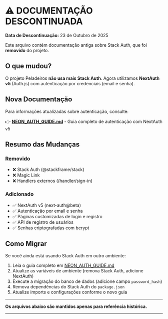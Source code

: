 # ⚠️ DOCUMENTAÇÃO DESCONTINUADA

**Data de Descontinuação:** 23 de Outubro de 2025

Este arquivo contém documentação antiga sobre Stack Auth, que foi **removido** do projeto.

## O que mudou?

O projeto Peladeiros **não usa mais Stack Auth**. Agora utilizamos **NextAuth v5** (Auth.js) com autenticação por credenciais (email e senha).

## Nova Documentação

Para informações atualizadas sobre autenticação, consulte:

👉 **[NEON_AUTH_GUIDE.md](./NEON_AUTH_GUIDE.md)** - Guia completo de autenticação com NextAuth v5

## Resumo das Mudanças

### Removido
- ❌ Stack Auth (@stackframe/stack)
- ❌ Magic Link
- ❌ Handlers externos (/handler/sign-in)

### Adicionado
- ✅ NextAuth v5 (next-auth@beta)
- ✅ Autenticação por email e senha
- ✅ Páginas customizadas de login e registro
- ✅ API de registro de usuários
- ✅ Senhas criptografadas com bcrypt

## Como Migrar

Se você ainda está usando Stack Auth em outro ambiente:

1. Leia o guia completo em [NEON_AUTH_GUIDE.md](./NEON_AUTH_GUIDE.md)
2. Atualize as variáveis de ambiente (remova Stack Auth, adicione NextAuth)
3. Execute a migração do banco de dados (adicione campo `password_hash`)
4. Remova dependências do Stack Auth do `package.json`
5. Atualize imports e configurações conforme o novo guia

---

**Os arquivos abaixo são mantidos apenas para referência histórica.**

---
